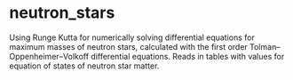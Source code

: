 # neutron_stars
Using Runge Kutta for numerically solving differential equations for maximum masses of neutron stars, calculated with the first order Tolman–Oppenheimer–Volkoff differential equations. Reads in tables with values for equation of states of neutron star matter.
